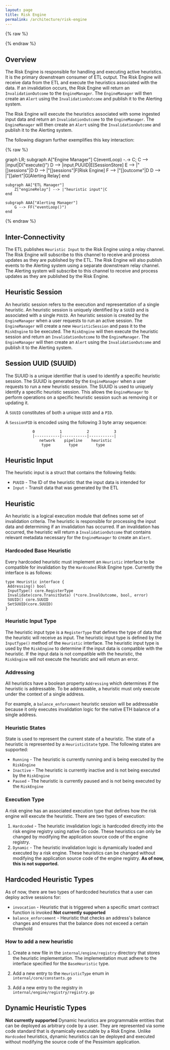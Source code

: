 ```yaml
---
layout: page
title: Risk Engine
permalink: /architecture/risk-engine
---
```


{% raw %}
<script src="https://cdn.jsdelivr.net/npm/mermaid@10.3.0/dist/mermaid.min.js"></script>
{% endraw %}

## Overview

The Risk Engine is responsible for handling and executing active heuristics. It is the primary downstream consumer of ETL output. The Risk Engine will receive data from the ETL and execute the heuristics associated with the data. If an invalidation occurs, the Risk Engine will return an `InvalidationOutcome` to the `EngineManager`. The `EngineManager` will then create an `Alert` using the `InvalidationOutcome` and publish it to the Alerting system.

The Risk Engine will execute the heuristics associated with some ingested input data and return an `InvalidationOutcome` to the `EngineManager`. The `EngineManager` will then create an `Alert` using the `InvalidationOutcome` and publish it to the Alerting system.

The following diagram further exemplifies this key interaction:

{% raw %}
<div class="mermaid">
graph LR;
    subgraph A["Engine Manager"]
        C(eventLoop) -.->  C;
        C --> |input|D("execute()")
        D --> |input.PUUID|E[SessionStore]
        E --> |"[]sessions"|D
        D --> |"[]sessions"|F[Risk Engine]
        F --> |"[]outcome"|D
        D --> |"[]alert"|G[Alerting Relay]
    end

    subgraph AA["ETL Manager"]
        Z["engineRelay"] --> |"heuristic input"|C
    end

    subgraph AAA["Alerting Manager"]
        G --> FF("eventLoop()")
    end
</div>
{% endraw %}

## Inter-Connectivity

The ETL publishes `Heuristic Input` to the Risk Engine using a relay channel. The Risk Engine will subscribe to this channel to receive and process updates as they are published by the ETL. The Risk Engine will also publish events to the Alerting system using a separate downstream relay channel. The Alerting system will subscribe to this channel to receive and process updates as they are published by the Risk Engine.

## Heuristic Session

An heuristic session refers to the execution and representation of a single heuristic. An heuristic session is uniquely identified by a `SUUID` and is associated with a single `PUUID`. An heuristic session is created by the `EngineManager` when a user requests to run an active session. The `EngineManager` will create a new `HeuristicSession` and pass it to the `RiskEngine` to be executed. The `RiskEngine` will then execute the heuristic session and return an `InvalidationOutcome` to the `EngineManager`. The `EngineManager` will then create an `Alert` using the `InvalidationOutcome` and publish it to the Alerting system.

## Session UUID (SUUID)

The SUUID is a unique identifier that is used to identify a specific heuristic session. The SUUID is generated by the `EngineManager` when a user requests to run a new heuristic session. The SUUID is used to uniquely identify a specific heuristic session. This allows the `EngineManager` to perform operations on a specific heuristic session such as removing it or updating it.

A `SUUID` constitutes of both a unique `UUID` and a `PID`.

A `SessionPID` is encoded using the following 3 byte array sequence:

```
            0           1           2           3
            |-----------|-----------|-----------|
               network    pipeline    heuristic
                type        type        type
```

## Heuristic Input

The heuristic input is a struct that contains the following fields:

* `PUUID` - The ID of the heuristic that the input data is intended for
* `Input` - Transit data that was generated by the ETL

## Heuristic

An heuristic is a logical execution module that defines some set of invalidation criteria. The heuristic is responsible for processing the input data and determining if an invalidation has occurred. If an invalidation has occurred, the heuristic will return a `InvalidationOutcome` that contains relevant metadata necessary for the `EngineManager` to create an `Alert`.

### Hardcoded Base Heuristic

Every hardcoded heuristic must implement an `Heuristic` interface to be compatible for invalidation by the `Hardcoded` Risk Engine type. Currently the interface is as follows:

```
type Heuristic interface {
 Addressing() bool
 InputType() core.RegisterType
 Invalidate(core.TransitData) (*core.InvalOutcome, bool, error)
 SUUID() core.SUUID
 SetSUUID(core.SUUID)
}

```

### Heuristic Input Type

The heuristic input type is a `RegisterType` that defines the type of data that the heuristic will receive as input. The heuristic input type is defined by the `InputType()` method of the `Heuristic` interface. The heuristic input type is used by the `RiskEngine` to determine if the input data is compatible with the heuristic. If the input data is not compatible with the heuristic, the `RiskEngine` will not execute the heuristic and will return an error.

### Addressing

All heuristics have a boolean property `Addressing` which determines if the heuristic is addressable. To be addressable, a heuristic must only execute under the context of a single address.

For example, a `balance_enforcement` heuristic session will be addressable because it only executes invalidation logic for the native ETH balance of a single address.

### Heuristic States

State is used to represent the current state of a heuristic. The state of a heuristic is represented by a `HeuristicState` type. The following states are supported:

* `Running` - The heuristic is currently running and is being executed by the `RiskEngine`
* `Inactive` - The heuristic is currently inactive and is not being executed by the `RiskEngine`
* `Paused` - The heuristic is currently paused and is not being executed by the `RiskEngine`

### Execution Type

A risk engine has an associated execution type that defines how the risk engine will execute the heuristic. There are two types of execution:

1. `Hardcoded` - The heuristic invalidation logic is hardcoded directly into the risk engine registry using native Go code. These heuristics can only be changed by modifying the application source code of the engine registry.
2. `Dynamic` - The heuristic invalidation logic is dynamically loaded and executed by a risk engine. These heuristics can be changed without modifying the application source code of the engine registry.
**As of now, this is not supported.**

## Hardcoded Heuristic Types

As of now, there are two types of hardcoded heuristics that a user can deploy active sessions for:

* `invocation` - Heuristic that is triggered when a specific smart contract function is invoked **Not currently supported**
* `balance_enforcement` - Heuristic that checks an address's balance changes and ensures that the balance does not exceed a certain threshold

### How to add a new heuristic

1. Create a new file in the `internal/engine/registry` directory that stores the heuristic implementation. The implementation must adhere to the interface specified for the `BaseHeuristic` type.

2. Add a new entry to the `HeuristicType` enum in `internal/core/constants.go`
3. Add a new entry to the registry in `internal/engine/registry/registry.go`

## Dynamic Heuristic Types

**Not currently supported**
Dynamic heuristics are programmable entities that can be deployed as arbitrary code by a user. They are represented via some code standard that is dynamically executable by a Risk Engine. Unlike `Hardcoded` heuristics, dynamic heuristics can be deployed and executed without modifying the source code of the Pessimism application.
